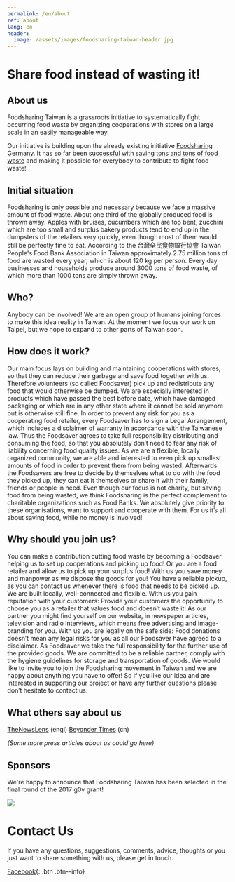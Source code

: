 ```yaml
---
permalink: /en/about
ref: about
lang: en
header:
  image: /assets/images/foodsharing-taiwan-header.jpg
---
```



# Share food instead of wasting it!

## About us

Foodsharing Taiwan is a grassroots initiative to systematically fight occurring food waste by organizing cooperations with stores on a large scale in an easily manageable way.

Our initiative is building upon the already existing initiative [Foodsharing Germany](https://foodsharing.de). It has so far been [successful with saving tons and tons of food waste](https://en.wikipedia.org/wiki/Foodsharing.de) and making it possible for everybody to contribute to fight food waste!

## Initial situation

Foodsharing is only possible and necessary because we face a massive amount of food waste. About one third of the globally produced food is thrown away. Apples with bruises, cucumbers which are too bent, zucchini which are too small and surplus bakery products tend to end up in the dumpsters of the retailers very quickly, even though most of them would still be perfectly fine to eat.  According to the 台灣全民食物銀行協會 Taiwan People's Food Bank Association in Taiwan approximately 2.75 million tons of food are wasted every year, which is about 120 kg per person. Every day businesses and households produce around 3000 tons of food waste, of which more than 1000 tons are simply thrown away.

## Who?

Anybody can be involved! We are an open group of humans joining forces to make this idea reality in Taiwan. At the moment we focus our work on Taipei, but we hope to expand to other parts of Taiwan soon.

## How does it work?

Our main focus lays on building and maintaining cooperations with stores, so that they can reduce their garbage and save food together with us. Therefore volunteers (so called Foodsaver) pick up and redistribute any food that would otherwise be dumped. We are especially interested in products which have passed the best before date, which have damaged packaging or which are in any other state where it cannot be sold anymore but is otherwise still fine. In order to prevent any risk for you as a cooperating food retailer, every Foodsaver has to sign a Legal Arrangement, which includes a disclaimer of warranty in accordance with the Taiwanese law. Thus the Foodsaver agrees to take full responsibility distributing and consuming the food, so that you absolutely don’t need to fear any risk of liability concerning food quality issues. As we are a flexible, locally organized community, we are able and interested to even pick up smallest amounts of food in order to prevent them from being wasted. Afterwards the Foodsavers are free to decide by themselves what to do with the food they picked up, they can eat it themselves or share it with their family, friends or people in need.  Even though our focus is not charity, but saving food from being wasted, we think Foodsharing is the perfect complement to charitable organizations such as Food Banks. We absolutely give priority to these organisations, want to support and cooperate with them. For us it’s all about saving food, while no money is involved!

## Why should you join us?

You can make a contribution cutting food waste by becoming a Foodsaver helping us to set up cooperations and picking up food! Or you are a food retailer and allow us to pick up your surplus food! With us you save money and manpower as we dispose the goods for you! You have a reliable pickup, as you can contact us whenever there is food that needs to be picked up. We are built locally, well-connected and flexible. With us you gain reputation with your customers: Provide your customers the opportunity to choose you as a retailer that values food and doesn’t waste it! As our partner you might find yourself on our website, in newspaper articles, television and radio interviews, which means free advertising and image-branding for you. With us you are legally on the safe side: Food donations doesn’t mean any legal risks for you as all our Foodsaver have agreed to a disclaimer. As Foodsaver we take the full responsibility for the further use of the provided goods. We are committed to be a reliable partner, comply with the hygiene guidelines for storage and transportation of goods.
We would like to invite you to join the Foodsharing movement in Taiwan and we are happy about anything you have to offer!  So if you like our idea and are interested in supporting our project or have any further questions please don’t hesitate to contact us.

## What others say about us

[TheNewsLens](https://international.thenewslens.com/article/69949) (engl)
[Beyonder Times](http://beyondertimes.com/?p=1036) (cn)

_(Some more press articles about us could go here)_

## Sponsors

We're happy to announce that Foodsharing Taiwan has been selected in the final round of the 2017 g0v grant!

![](https://grants.g0v.tw/images/power/poweredby-long.svg)

# Contact Us

If you have any questions, suggestions, comments, advice, thoughts or you just want to share something with us, please get in touch.

[Facebook](https://www.facebook.com/foodsharingtaiwan/){: .btn .btn--info}
